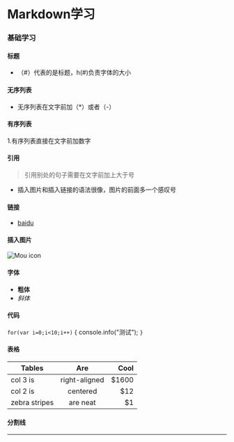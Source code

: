 # Markdown学习
### 基础学习
#### 标题
- （#）代表的是标题，h(#)负责字体的大小
#### 无序列表
- 无序列表在文字前加（*）或者（-）
#### 有序列表
1.有序列表直接在文字前加数字
#### 引用
> 引用别处的句子需要在文字前加上大于号
- 插入图片和插入链接的语法很像，图片的前面多一个感叹号
#### 链接
- [baidu](http://baidu.com)
#### 插入图片
![Mou icon](http://mouapp.com/Mou_128.png)
#### 字体
- **粗体**
- *斜体*
#### 代码
`for(var i=0;i<10;i++)`
{
	console.info("测试");
`}`
#### 表格
| Tables        | Are           | Cool  |
| ------------- |:-------------:| -----:|
| col 3 is      | right-aligned | $1600 |
| col 2 is      | centered      |   $12 |
| zebra stripes | are neat      |    $1 |
#### 分割线
***

